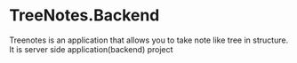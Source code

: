 # TreeNotes.Backend

Treenotes is an application that allows you to take note like tree in structure.
It is server side application(backend) project
